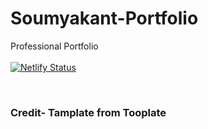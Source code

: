 # Soumyakant-Portfolio
  Professional Portfolio
  <br>
  <br>
[![Netlify Status](https://api.netlify.com/api/v1/badges/cd5d1110-8aba-47aa-beb1-7eea2377a966/deploy-status)](https://app.netlify.com/sites/soumyakant-portfolio/deploys)

  <br>

  
  ### Credit- Tamplate from Tooplate

